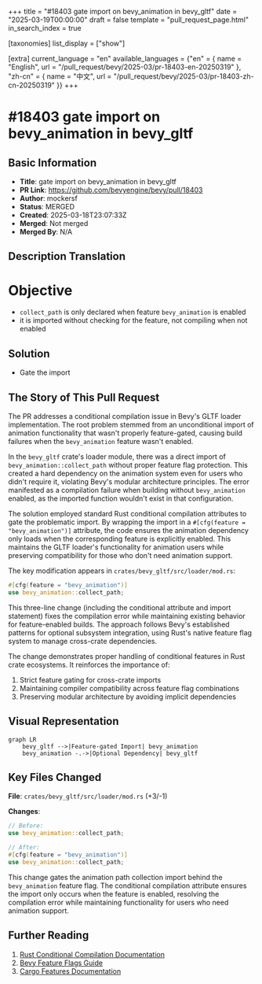 +++
title = "#18403 gate import on bevy_animation in bevy_gltf"
date = "2025-03-19T00:00:00"
draft = false
template = "pull_request_page.html"
in_search_index = true

[taxonomies]
list_display = ["show"]

[extra]
current_language = "en"
available_languages = {"en" = { name = "English", url = "/pull_request/bevy/2025-03/pr-18403-en-20250319" }, "zh-cn" = { name = "中文", url = "/pull_request/bevy/2025-03/pr-18403-zh-cn-20250319" }}
+++

# #18403 gate import on bevy_animation in bevy_gltf

## Basic Information
- **Title**: gate import on bevy_animation in bevy_gltf
- **PR Link**: https://github.com/bevyengine/bevy/pull/18403
- **Author**: mockersf
- **Status**: MERGED
- **Created**: 2025-03-18T23:07:33Z
- **Merged**: Not merged
- **Merged By**: N/A

## Description Translation
# Objective

- `collect_path` is only declared when feature `bevy_animation` is enabled
- it is imported without checking for the feature, not compiling when not enabled

## Solution

- Gate the import


## The Story of This Pull Request

The PR addresses a conditional compilation issue in Bevy's GLTF loader implementation. The root problem stemmed from an unconditional import of animation functionality that wasn't properly feature-gated, causing build failures when the `bevy_animation` feature wasn't enabled.

In the `bevy_gltf` crate's loader module, there was a direct import of `bevy_animation::collect_path` without proper feature flag protection. This created a hard dependency on the animation system even for users who didn't require it, violating Bevy's modular architecture principles. The error manifested as a compilation failure when building without `bevy_animation` enabled, as the imported function wouldn't exist in that configuration.

The solution employed standard Rust conditional compilation attributes to gate the problematic import. By wrapping the import in a `#[cfg(feature = "bevy_animation")]` attribute, the code ensures the animation dependency only loads when the corresponding feature is explicitly enabled. This maintains the GLTF loader's functionality for animation users while preserving compatibility for those who don't need animation support.

The key modification appears in `crates/bevy_gltf/src/loader/mod.rs`:

```rust
#[cfg(feature = "bevy_animation")]
use bevy_animation::collect_path;
```

This three-line change (including the conditional attribute and import statement) fixes the compilation error while maintaining existing behavior for feature-enabled builds. The approach follows Bevy's established patterns for optional subsystem integration, using Rust's native feature flag system to manage cross-crate dependencies.

The change demonstrates proper handling of conditional features in Rust crate ecosystems. It reinforces the importance of:
1. Strict feature gating for cross-crate imports
2. Maintaining compiler compatibility across feature flag combinations
3. Preserving modular architecture by avoiding implicit dependencies

## Visual Representation

```mermaid
graph LR
    bevy_gltf -->|Feature-gated Import| bevy_animation
    bevy_animation -.->|Optional Dependency| bevy_gltf
```

## Key Files Changed

**File**: `crates/bevy_gltf/src/loader/mod.rs` (+3/-1)

**Changes**:
```rust
// Before:
use bevy_animation::collect_path;

// After:
#[cfg(feature = "bevy_animation")]
use bevy_animation::collect_path;
```

This change gates the animation path collection import behind the `bevy_animation` feature flag. The conditional compilation attribute ensures the import only occurs when the feature is enabled, resolving the compilation error while maintaining functionality for users who need animation support.

## Further Reading

1. [Rust Conditional Compilation Documentation](https://doc.rust-lang.org/reference/conditional-compilation.html)
2. [Bevy Feature Flags Guide](https://bevyengine.org/learn/book/getting-started/features/)
3. [Cargo Features Documentation](https://doc.rust-lang.org/cargo/reference/features.html)